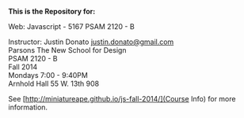 
__This is the Repository for:__

Web: Javascript - 5167  PSAM 2120 - B

Instructor: Justin Donato <justin.donato@gmail.com>  
Parsons The New School for Design  
PSAM 2120 - B  
Fall 2014  
Mondays 7:00 - 9:40PM  
Arnhold Hall 55 W. 13th 908  

See [http://miniatureape.github.io/js-fall-2014/](Course Info) for more information.

